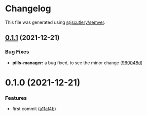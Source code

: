# Changelog

This file was generated using [@jscutlery/semver](https://github.com/jscutlery/semver).

## [0.1.1](https://github.com/andresmgsl/versioning-testing/compare/pills-manager-0.1.0...pills-manager-0.1.1) (2021-12-21)


### Bug Fixes

* **pills-manager:** a bug fixed, to see the minor change ([960048d](https://github.com/andresmgsl/versioning-testing/commit/960048dc41a482001365314d18889431336700c4))



# 0.1.0 (2021-12-21)


### Features

* first commit ([a11af4b](https://github.com/andresmgsl/versioning-testing/commit/a11af4be06306dec6c0ffce118b2eb48335a0f00))

